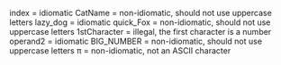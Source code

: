 index = idiomatic
CatName = non-idiomatic, should not use uppercase letters
lazy_dog = idiomatic
quick_Fox = non-idiomatic, should not use uppercase letters
1stCharacter = illegal, the first character is a number
operand2 = idiomatic
BIG_NUMBER = non-idiomatic, should not use uppercase letters
π = non-idiomatic, not an ASCII character